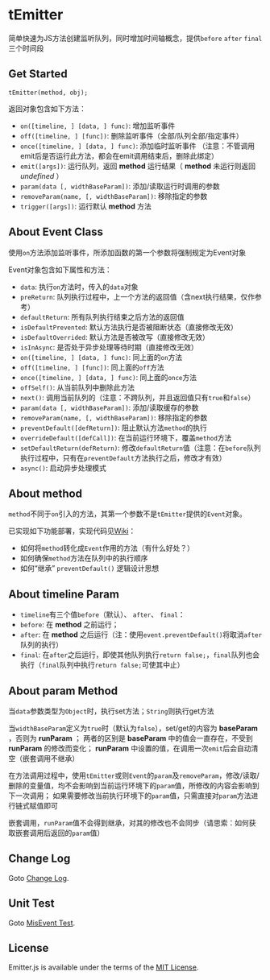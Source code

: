 tEmitter
=======

简单快速为JS方法创建监听队列，同时增加时间轴概念，提供`before` `after` `final`三个时间段




## Get Started


	tEmitter(method, obj);



返回对象包含如下方法：

* `on([timeline, ] [data, ] func)`: 增加监听事件
* `off([timeline, ] [func])`: 删除监听事件（全部/队列全部/指定事件）
* `once([timeline, ] [data, ] func)`: 添加临时监听事件
（注意：不管调用emit后是否运行此方法，都会在emit调用结束后，删除此绑定）
* `emit([args])`: 运行队列，返回 **method** 运行结果（ **method** 未运行则返回 _undefined_ ）
* `param(data [, widthBaseParam])`: 添加/读取运行时调用的参数
* `removeParam(name, [, widthBaseParam])`: 移除指定的参数
* `trigger([args])`: 运行默认 **method** 方法




## About Event Class

使用`on`方法添加监听事件，所添加函数的第一个参数将强制规定为Event对象

Event对象包含如下属性和方法：

* `data`: 执行`on`方法时，传入的`data`对象
* `preReturn`: 队列执行过程中，上一个方法的返回值（含next执行结果，仅作参考）
* `defaultReturn`: 所有队列执行结束之后方法的返回值
* `isDefaultPrevented`: 默认方法执行是否被阻断状态（直接修改无效）
* `isDefaultOverrided`: 默认方法是否被改写（直接修改无效）
* `isInAsync`: 是否处于异步处理等待时期（直接修改无效）
* `on([timeline, ] [data, ] func)`: 同上面的`on`方法
* `off([timeline, ] [func])`: 同上面的`off`方法
* `once([timeline, ] [data, ] func)`: 同上面的`once`方法
* `offSelf()`: 从当前队列中删除此方法
* `next()`: 调用当前队列的（注意：不跨队列，并且返回值只有`true`和`false`）
* `param(data [, widthBaseParam])`: 添加/读取缓存的参数
* `removeParam(name, [, widthBaseParam])`: 移除指定的参数
* `preventDefault([defReturn])`: 阻止默认方法`method`的执行
* `overrideDefault([defCall])`: 在当前运行环境下，覆盖`method`方法
* `setDefaultReturn(defReturn)`: 修改`defaultReturn`值（注意：在`before`队列执行过程中，只有在`preventDefault`方法执行之后，修改才有效）
* `async()`: 启动异步处理模式



## About method

`method`不同于`on`引入的方法，其第一个参数不是`tEmitter`提供的`Event`对象。

已实现如下功能部署，实现代码见[Wiki](https://github.com/Bacra/tEmitter.js/wiki)：

* 如何将`method`转化成`Event`作用的方法（有什么好处？）
* 如何确保`method`方法在队列中的执行顺序
* 如何“继承” `preventDefault()` 逻辑设计思想



## About timeline Param

* `timeline`有三个值`before`（默认）、 `after`、 `final`：
* `before`: 在 **method** 之前运行；
* `after`: 在 **method** 之后运行（注：使用`event.preventDefault()`将取消`after`队列的执行）
* `final`: 在`after`之后运行，即使其他队列执行`return false;`，`final`队列也会执行（`final`队列中执行`return false;`可使其中止）




## About param Method

当`data`参数类型为`Object`时，执行set方法；`String`则执行get方法

当`widthBaseParam`定义为`true`时（默认为`false`），set/get的内容为 **baseParam** ，否则为 **runParam** ；
两者的区别是 **baseParam** 中的值会一直存在，不受到 **runParam** 的修改而变化； **runParam** 中设置的值，在调用一次`emit`后会自动清空（嵌套调用不继承）

在方法调用过程中，使用`tEmitter`或则`Event`的`param`及`removeParam`，修改/读取/删除的变量值，均不会影响到当前运行环境下的`param`值，所修改的内容会影响到下一次调用；
如果需要修改当前执行环境下的`param`值，只需直接对`param`方法进行链式赋值即可

嵌套调用，`runParam`值不会得到继承，对其的修改也不会同步（请思索：如何获取嵌套调用后返回的`param`值）



## Change Log

Goto [Change Log](./CHANGELOG.md).

## Unit Test

Goto [MisEvent Test](https://github.com/Bacra/MisEvent.js/tree/master/test/test.html).

## License

Emitter.js is available under the terms of the [MIT License](./LICENSE.md).